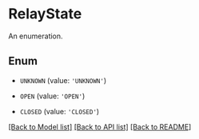 # RelayState

An enumeration.

## Enum

* `UNKNOWN` (value: `'UNKNOWN'`)

* `OPEN` (value: `'OPEN'`)

* `CLOSED` (value: `'CLOSED'`)

[[Back to Model list]](../README.md#documentation-for-models) [[Back to API list]](../README.md#documentation-for-api-endpoints) [[Back to README]](../README.md)
